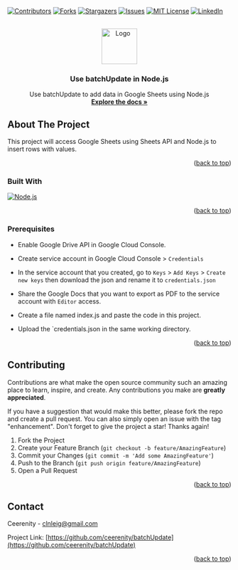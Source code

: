 <a name="readme-top"></a>

[![Contributors][contributors-shield]][contributors-url]
[![Forks][forks-shield]][forks-url]
[![Stargazers][stars-shield]][stars-url]
[![Issues][issues-shield]][issues-url]
[![MIT License][license-shield]][license-url]
[![LinkedIn][linkedin-shield]][linkedin-url]

<!-- PROJECT LOGO -->
<br />
<div align="center">
  <a href="https://github.com/ceerenity/batchUpdate">
    <img src="https://lh3.googleusercontent.com/yCF7mTvXRF_EhDf7Kun5_-LMYTbD2IL-stx_D97EzpACfhpGjY_Frx8NZw63rSn2dME0v8-Im49Mh16htvPAGmEOMhiTxDZzo6rB7MY" alt="Logo" width="80" height="80">
  </a>

  <h3 align="center">Use batchUpdate in Node.js </h3>

  <p align="center">
    Use batchUpdate to add data in Google Sheets using Node.js
    <br />
    <a href="https://github.com/ceerenity/Create-Gmail-labels"><strong>Explore the docs »</strong></a>
    <br />
    
 </div>
    
  <!-- ABOUT THE PROJECT -->
## About The Project

This project will access Google Sheets using Sheets API and Node.js to insert rows with values.

<p align="right">(<a href="#readme-top">back to top</a>)</p>

### Built With
[![Node.js][Node.js]][node-url]
 
<p align="right">(<a href="#readme-top">back to top</a>)</p>

### Prerequisites

  
* Enable Google Drive API in Google Cloud Console.
  
* Create service account in Google Cloud Console > `Credentials`
  
* In the service account that you created, go to `Keys` > `Add Keys` > `Create new keys` then download the json and rename it to `credentials.json`
  
* Share the Google Docs that you want to export as PDF to the service account with `Editor` access.

* Create a file named index.js and paste the code in this project.

* Upload the `credentials.json in the same working directory.
  

<p align="right">(<a href="#readme-top">back to top</a>)</p>

<!-- CONTRIBUTING -->
## Contributing

Contributions are what make the open source community such an amazing place to learn, inspire, and create. Any contributions you make are **greatly appreciated**.

If you have a suggestion that would make this better, please fork the repo and create a pull request. You can also simply open an issue with the tag "enhancement".
Don't forget to give the project a star! Thanks again!

1. Fork the Project
2. Create your Feature Branch (`git checkout -b feature/AmazingFeature`)
3. Commit your Changes (`git commit -m 'Add some AmazingFeature'`)
4. Push to the Branch (`git push origin feature/AmazingFeature`)
5. Open a Pull Request


<p align="right">(<a href="#readme-top">back to top</a>)</p>

<!-- CONTACT -->
## Contact

Ceerenity - clnleig@gmail.com

Project Link: [https://github.com/ceerenity/batchUpdate](https://github.com/ceerenity/batchUpdate)

<p align="right">(<a href="#readme-top">back to top</a>)</p>

<!-- MARKDOWN LINKS & IMAGES -->
[Node.js]: https://img.shields.io/badge/Node.js-43853D?style=for-the-badge&logo=node.js&logoColor=white
[node-url]: https://nodejs.org/
[contributors-shield]: https://img.shields.io/github/contributors/ceerenity/batchUpdate.svg?style=for-the-badge
[contributors-url]: https://github.com/ceerenity/batchUpdate/graphs/contributors
[forks-shield]: https://img.shields.io/github/forks/ceerenity/batchUpdate.svg?style=for-the-badge
[forks-url]: https://github.com/ceerenity/batchUpdate/forks
[stars-shield]: https://img.shields.io/github/stars/ceerenity/batchUpdate.svg?style=for-the-badge
[stars-url]: https://github.com/ceerenity/batchUpdate/stargazers
[issues-shield]: https://img.shields.io/github/issues/ceerenity/batchUpdate.svg?style=for-the-badge
[issues-url]: https://github.com/ceerenity/batchUpdate/issues
[license-shield]: https://img.shields.io/github/license/ceerenity/batchUpdate.svg?style=for-the-badge
[license-url]: https://github.com/ceerenity/batchUpdate/blob/main/LICENSE
[linkedin-shield]: https://img.shields.io/badge/-LinkedIn-black.svg?style=for-the-badge&logo=linkedin&colorB=555
[linkedin-url]: https://www.linkedin.com/in/celine-lei-garcia-151111273/
